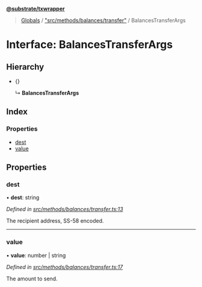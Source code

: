 **[@substrate/txwrapper](../README.md)**

> [Globals](../globals.md) / ["src/methods/balances/transfer"](../modules/_src_methods_balances_transfer_.md) / BalancesTransferArgs

# Interface: BalancesTransferArgs

## Hierarchy

* {}

  ↳ **BalancesTransferArgs**

## Index

### Properties

* [dest](_src_methods_balances_transfer_.balancestransferargs.md#dest)
* [value](_src_methods_balances_transfer_.balancestransferargs.md#value)

## Properties

### dest

•  **dest**: string

*Defined in [src/methods/balances/transfer.ts:13](https://github.com/paritytech/txwrapper/blob/4a341c0/src/methods/balances/transfer.ts#L13)*

The recipient address, SS-58 encoded.

___

### value

•  **value**: number \| string

*Defined in [src/methods/balances/transfer.ts:17](https://github.com/paritytech/txwrapper/blob/4a341c0/src/methods/balances/transfer.ts#L17)*

The amount to send.
